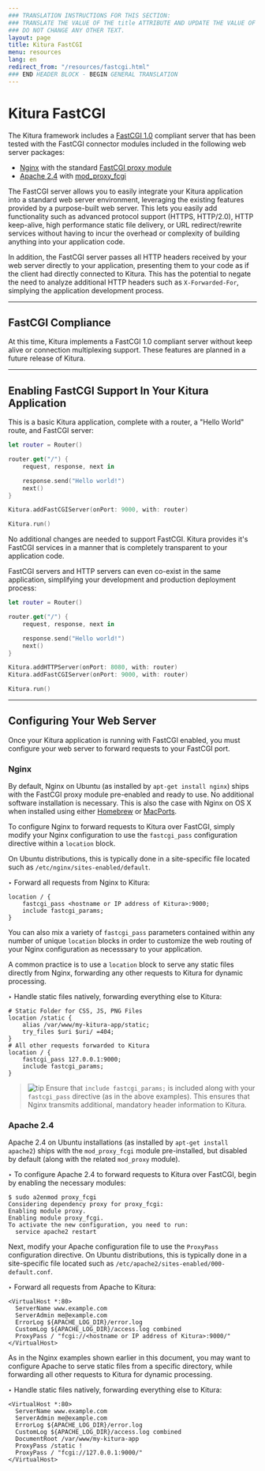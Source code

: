 ```yaml
---
### TRANSLATION INSTRUCTIONS FOR THIS SECTION:
### TRANSLATE THE VALUE OF THE title ATTRIBUTE AND UPDATE THE VALUE OF THE lang ATTRIBUTE.
### DO NOT CHANGE ANY OTHER TEXT.
layout: page
title: Kitura FastCGI
menu: resources
lang: en
redirect_from: "/resources/fastcgi.html"
### END HEADER BLOCK - BEGIN GENERAL TRANSLATION
---
```


<div class="titleBlock">
	<h1>Kitura FastCGI</h1>
</div>

The Kitura framework includes a [FastCGI 1.0](http://www.mit.edu/~yandros/doc/specs/fcgi-spec.html) compliant server that has been tested with the FastCGI connector modules included in the following web server packages:

- [Nginx](http://www.nginx.org) with the standard [FastCGI proxy module](http://nginx.org/en/docs/http/ngx_http_fastcgi_module.html)
- [Apache 2.4](https://httpd.apache.org) with [mod_proxy_fcgi](https://httpd.apache.org/docs/trunk/mod/mod_proxy_fcgi.html)

The FastCGI server allows you to easily integrate your Kitura application into a standard web server environment, leveraging the existing features provided by a purpose-built web server. This lets you easily add functionality such as advanced protocol support (HTTPS, HTTP/2.0), HTTP keep-alive, high performance static file delivery, or URL redirect/rewrite services without having to incur the overhead or complexity of building anything into your application code.

In addition, the FastCGI server passes all HTTP headers received by your web server directly to your application, presenting them to your code as if the client had directly connected to Kitura. This has the potential to negate the need to analyze additional HTTP headers such as `X-Forwarded-For`, simplying the application development process.

---

## FastCGI Compliance

At this time, Kitura implements a FastCGI 1.0 compliant server without keep alive or connection multiplexing support. These features are planned in a future release of Kitura.

---

## Enabling FastCGI Support In Your Kitura Application

This is a basic Kitura application, complete with a router, a "Hello World" route, and FastCGI server:

```swift
let router = Router()

router.get("/") {
    request, response, next in

    response.send("Hello world!")
    next()
}

Kitura.addFastCGIServer(onPort: 9000, with: router)

Kitura.run()
```

No additional changes are needed to support FastCGI. Kitura provides it's FastCGI services in a manner that is completely transparent to your application code.

FastCGI servers and HTTP servers can even co-exist in the same application, simplifying your development and production deployment process:

```swift
let router = Router()

router.get("/") {
    request, response, next in

    response.send("Hello world!")
    next()
}

Kitura.addHTTPServer(onPort: 8080, with: router)
Kitura.addFastCGIServer(onPort: 9000, with: router)

Kitura.run()
```

---

## Configuring Your Web Server

Once your Kitura application is running with FastCGI enabled, you must configure your web server to forward requests to your FastCGI port.

### Nginx

By default, Nginx on Ubuntu (as installed by `apt-get install nginx`) ships with the FastCGI proxy module pre-enabled and ready to use. No additional software installation is necessary. This is also the case with Nginx on OS X when installed using either [Homebrew](http://brew.sh) or [MacPorts](https://www.macports.org).

To configure Nginx to forward requests to Kitura over FastCGI, simply modify your Nginx configuration to use the `fastcgi_pass` configuration directive within a `location` block.

On Ubuntu distributions, this is typically done in a site-specific file located such as `/etc/nginx/sites-enabled/default`.

<span class="arrow">&#8227;</span> Forward all requests from Nginx to Kitura:

```
location / {
    fastcgi_pass <hostname or IP address of Kitura>:9000;
    include fastcgi_params;
}
```

You can also mix a variety of `fastcgi_pass` parameters contained within any number of unique  `location` blocks in order to customize the web routing of your Nginx configuration as necesssary to your application.

A common practice is to use a `location` block to serve any static files directly from Nginx, forwarding any other requests to Kitura for dynamic processing.

<span class="arrow">&#8227;</span> Handle static files natively, forwarding everything else to Kitura:

```
# Static Folder for CSS, JS, PNG Files
location /static {
    alias /var/www/my-kitura-app/static;
    try_files $uri $uri/ =404;
}
# All other requests forwarded to Kitura
location / {
    fastcgi_pass 127.0.0.1:9000;
    include fastcgi_params;
}
```

> ![tip] Ensure that `include fastcgi_params;` is included along with your `fastcgi_pass` directive (as in the above examples). This ensures that Nginx transmits additional, mandatory header information to Kitura.

### Apache 2.4

Apache 2.4 on Ubuntu installations (as installed by `apt-get install apache2`) ships with the `mod_proxy_fcgi` module pre-installed, but disabled by default (along with the related `mod_proxy` module).

<span class="arrow">&#8227;</span> To configure Apache 2.4 to forward requests to Kitura over FastCGI, begin by enabling the necessary modules:

```
$ sudo a2enmod proxy_fcgi
Considering dependency proxy for proxy_fcgi:
Enabling module proxy.
Enabling module proxy_fcgi.
To activate the new configuration, you need to run:
  service apache2 restart
```

Next, modify your Apache configuration file to use the `ProxyPass` configuration directive. On Ubuntu distributions, this is typically done in a site-specific file located such as `/etc/apache2/sites-enabled/000-default.conf`.

<span class="arrow">&#8227;</span> Forward all requests from Apache to Kitura:

```
<VirtualHost *:80>
  ServerName www.example.com
  ServerAdmin me@example.com
  ErrorLog ${APACHE_LOG_DIR}/error.log
  CustomLog ${APACHE_LOG_DIR}/access.log combined
  ProxyPass / "fcgi://<hostname or IP address of Kitura>:9000/"
</VirtualHost>
```

As in the Nginx examples shown earlier in this document, you may want to configure Apache to serve static files from a specific directory, while forwarding all other requests to Kitura for dynamic processing.

<span class="arrow">&#8227;</span> Handle static files natively, forwarding everything else to Kitura:

```
<VirtualHost *:80>
  ServerName www.example.com
  ServerAdmin me@example.com
  ErrorLog ${APACHE_LOG_DIR}/error.log
  CustomLog ${APACHE_LOG_DIR}/access.log combined
  DocumentRoot /var/www/my-kitura-app
  ProxyPass /static !
  ProxyPass / "fcgi://127.0.0.1:9000/"
</VirtualHost>
```

[info]: ../../../assets/info-blue.png
[tip]: ../../../assets/lightbulb-yellow.png
[warning]: ../../../assets/warning-red.png
